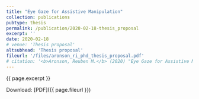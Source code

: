 ```yaml
---
title: "Eye Gaze for Assistive Manipulation"
collection: publications
pubtype: thesis
permalink: /publication/2020-02-18-thesis_proposal
excerpt: ''
date: 2020-02-18
# venue: 'Thesis proposal'
altsubhead: 'Thesis proposal'
fileurl: '/files/aronson_ri_phd_thesis_proposal.pdf'
# citation: '<b>Aronson, Reuben M.</b> (2020) "Eye Gaze for Assistive Manipulation." <i>Thesis proposal</i>'
---
```

{{ page.excerpt }}

Download: [PDF]({{ page.fileurl }})

